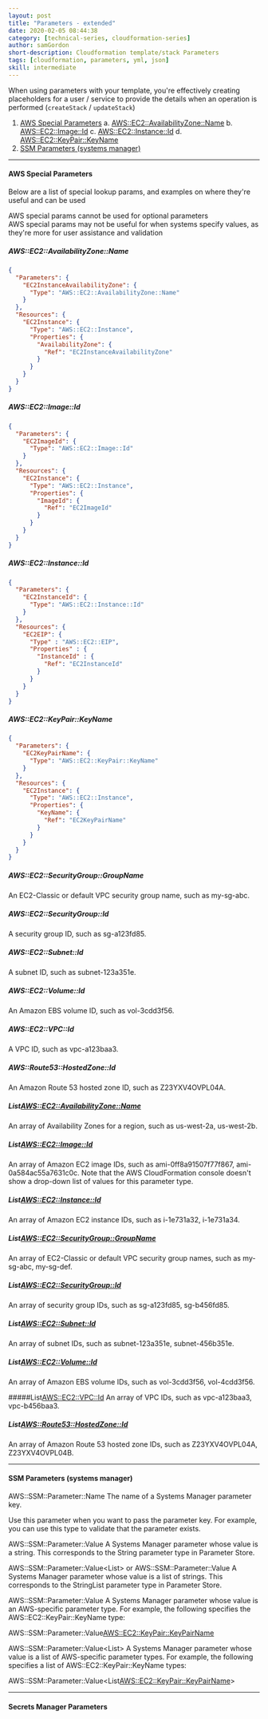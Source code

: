 ```yaml
---
layout: post
title: "Parameters - extended"
date: 2020-02-05 08:44:38
category: [technical-series, cloudformation-series]
author: samGordon
short-description: Cloudformation template/stack Parameters
tags: [cloudformation, parameters, yml, json]
skill: intermediate
---
```


When using parameters with your template, you're effectively creating placeholders for a user / service to provide the details when an operation is performed (`createStack` / `updateStack`)

1. [AWS Special Parameters](#aws-params)
a. [AWS::EC2::AvailabilityZone::Name](#aws-params-availability-zone-name)
b. [AWS::EC2::Image::Id](#aws-params-image-id)
c. [AWS::EC2::Instance::Id](#aws-params-instance-id)
d. [AWS::EC2::KeyPair::KeyName](#aws-params-keypair-name)
2. [SSM Parameters (systems manager)](#ssm-params)

---

<a name = "aws-params"></a>
#### AWS Special Parameters

Below are a list of special lookup params, and examples on where they're useful and can be used

<div class="card tip">
  <div class="card-body">
    AWS special params cannot be used for optional parameters
  </div>
</div>
<div class="card tip">
  <div class="card-body">
    AWS special params may not be useful for when systems specify values, as they're more for user assistance and validation
  </div>
</div>

<a name = "aws-params-availability-zone-name"></a>
##### AWS::EC2::AvailabilityZone::Name

```json
{
  "Parameters": {
    "EC2InstanceAvailabilityZone": {
      "Type": "AWS::EC2::AvailabilityZone::Name"
    }
  },
  "Resources": {
    "EC2Instance": {
      "Type": "AWS::EC2::Instance",
      "Properties": {
        "AvailabilityZone": {
          "Ref": "EC2InstanceAvailabilityZone"
        }
      }
    }
  }
}
```

<a name = "aws-params-image-id"></a>
##### AWS::EC2::Image::Id

```json
{
  "Parameters": {
    "EC2ImageId": {
      "Type": "AWS::EC2::Image::Id"
    }
  },
  "Resources": {
    "EC2Instance": {
      "Type": "AWS::EC2::Instance",
      "Properties": {
        "ImageId": {
          "Ref": "EC2ImageId"
        }
      }
    }
  }
}
```

<a name = "aws-params-instance-id"></a>
##### AWS::EC2::Instance::Id

```json
{
  "Parameters": {
    "EC2InstanceId": {
      "Type": "AWS::EC2::Instance::Id"
    }
  },
  "Resources": {
    "EC2EIP": {
      "Type" : "AWS::EC2::EIP",
      "Properties" : {
        "InstanceId" : {
          "Ref": "EC2InstanceId"
        }
      }
    }
  }
}
```

<a name = "aws-params-keypair-name"></a>
##### AWS::EC2::KeyPair::KeyName

```json
{
  "Parameters": {
    "EC2KeyPairName": {
      "Type": "AWS::EC2::KeyPair::KeyName"
    }
  },
  "Resources": {
    "EC2Instance": {
      "Type": "AWS::EC2::Instance",
      "Properties": {
        "KeyName": {
          "Ref": "EC2KeyPairName"
        }
      }
    }
  }
}
```

##### AWS::EC2::SecurityGroup::GroupName
An EC2-Classic or default VPC security group name, such as my-sg-abc.

##### AWS::EC2::SecurityGroup::Id
A security group ID, such as sg-a123fd85.

##### AWS::EC2::Subnet::Id
A subnet ID, such as subnet-123a351e.

##### AWS::EC2::Volume::Id
An Amazon EBS volume ID, such as vol-3cdd3f56.

##### AWS::EC2::VPC::Id
A VPC ID, such as vpc-a123baa3.

##### AWS::Route53::HostedZone::Id
An Amazon Route 53 hosted zone ID, such as Z23YXV4OVPL04A.

##### List<AWS::EC2::AvailabilityZone::Name>
An array of Availability Zones for a region, such as us-west-2a, us-west-2b.

##### List<AWS::EC2::Image::Id>
An array of Amazon EC2 image IDs, such as ami-0ff8a91507f77f867, ami-0a584ac55a7631c0c. Note that the AWS CloudFormation console doesn't show a drop-down list of values for this parameter type.

##### List<AWS::EC2::Instance::Id>
An array of Amazon EC2 instance IDs, such as i-1e731a32, i-1e731a34.

##### List<AWS::EC2::SecurityGroup::GroupName>
An array of EC2-Classic or default VPC security group names, such as my-sg-abc, my-sg-def.

##### List<AWS::EC2::SecurityGroup::Id>
An array of security group IDs, such as sg-a123fd85, sg-b456fd85.

##### List<AWS::EC2::Subnet::Id>
An array of subnet IDs, such as subnet-123a351e, subnet-456b351e.

##### List<AWS::EC2::Volume::Id>
An array of Amazon EBS volume IDs, such as vol-3cdd3f56, vol-4cdd3f56.

#####List<AWS::EC2::VPC::Id>
An array of VPC IDs, such as vpc-a123baa3, vpc-b456baa3.

##### List<AWS::Route53::HostedZone::Id>
An array of Amazon Route 53 hosted zone IDs, such as Z23YXV4OVPL04A, Z23YXV4OVPL04B.

---

<a name = "ssm-params"></a>
#### SSM Parameters (systems manager)

AWS::SSM::Parameter::Name
The name of a Systems Manager parameter key.

Use this parameter when you want to pass the parameter key. For example, you can use this type to validate that the parameter exists.

AWS::SSM::Parameter::Value<String>
A Systems Manager parameter whose value is a string. This corresponds to the String parameter type in Parameter Store.

AWS::SSM::Parameter::Value<List<String>> or AWS::SSM::Parameter::Value<CommaDelimitedList>
A Systems Manager parameter whose value is a list of strings. This corresponds to the StringList parameter type in Parameter Store.

AWS::SSM::Parameter::Value<AWS-specific parameter type>
A Systems Manager parameter whose value is an AWS-specific parameter type. For example, the following specifies the AWS::EC2::KeyPair::KeyName type:

AWS::SSM::Parameter::Value<AWS::EC2::KeyPair::KeyPairName>

AWS::SSM::Parameter::Value<List<AWS-specific parameter type>>
A Systems Manager parameter whose value is a list of AWS-specific parameter types. For example, the following specifies a list of AWS::EC2::KeyPair::KeyName types:

AWS::SSM::Parameter::Value<List<AWS::EC2::KeyPair::KeyPairName>>

---

<a name = "secrets-manager-params"></a>
#### Secrets Manager Parameters
